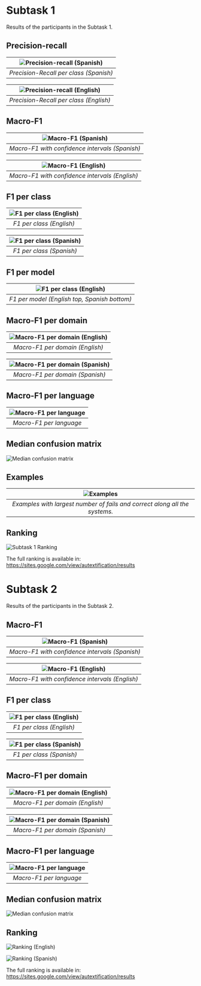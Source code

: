 # Subtask 1

Results of the participants in the Subtask 1.

## Precision-recall
| ![Precision-recall (Spanish)](figures/subtask_1_es_scatter_precision_recall.png) | 
|:--:| 
| *Precision-Recall per class (Spanish)* |

| ![Precision-recall (English)](figures/subtask_1_en_scatter_precision_recall.png) | 
|:--:| 
| *Precision-Recall per class (English)* |

## Macro-F1
| ![Macro-F1 (Spanish)](figures/subtask_1_es_errorbar_mf1.png) | 
|:--:| 
| *Macro-F1 with confidence intervals (Spanish)* |

| ![Macro-F1 (English)](figures/subtask_1_en_errorbar_mf1.png) | 
|:--:| 
| *Macro-F1 with confidence intervals (English)* |

## F1 per class
| ![F1 per class (English)](figures/subtask_1_en_boxplot_f1_per_class.png) | 
|:--:| 
| *F1 per class (English)* |

| ![F1 per class (Spanish)](figures/subtask_1_es_boxplot_f1_per_class.png) | 
|:--:| 
| *F1 per class (Spanish)* |

## F1 per model

| ![F1 per class (English)](figures/subtask_1_modelwise_boxplots.png) | 
|:--:| 
| *F1 per model (English top, Spanish bottom)* |

## Macro-F1 per domain
| ![Macro-F1 per domain (English)](figures/subtask_1_en_boxplot_mf1_domains.png) | 
|:--:| 
| *Macro-F1 per domain (English)* |

| ![Macro-F1 per domain (Spanish)](figures/subtask_1_es_boxplot_mf1_domains.png) | 
|:--:| 
| *Macro-F1 per domain (Spanish)* |

## Macro-F1 per language

| ![Macro-F1 per language](figures/subtask_1_boxplot_languages.png) | 
|:--:| 
| *Macro-F1 per language* |

## Median confusion matrix

![Median confusion matrix](figures/subtask_1_median_confusion.png)

## Examples

| ![Examples](figures/subtask_1_examples.png) | 
|:--:| 
| *Examples with largest number of fails and correct along all the systems.* |

## Ranking

![Subtask 1 Ranking](figures/subtask_1_ranking.png)

The full ranking is available in: https://sites.google.com/view/autextification/results

# Subtask 2

Results of the participants in the Subtask 2.

## Macro-F1

| ![Macro-F1 (Spanish)](figures/subtask_2_es_errorbar_mf1.png) | 
|:--:| 
| *Macro-F1 with confidence intervals (Spanish)* |

| ![Macro-F1 (English)](figures/subtask_2_en_errorbar_mf1.png) | 
|:--:| 
| *Macro-F1 with confidence intervals (English)* |

## F1 per class
| ![F1 per class (English)](figures/subtask_2_en_boxplot_f1_per_class.png) | 
|:--:| 
| *F1 per class (English)* |

| ![F1 per class (Spanish)](figures/subtask_2_es_boxplot_f1_per_class.png) | 
|:--:| 
| *F1 per class (Spanish)* |

## Macro-F1 per domain
| ![Macro-F1 per domain (English)](figures/subtask_2_en_boxplot_mf1_domains.png) | 
|:--:| 
| *Macro-F1 per domain (English)* |

| ![Macro-F1 per domain (Spanish)](figures/subtask_2_es_boxplot_mf1_domains.png) | 
|:--:| 
| *Macro-F1 per domain (Spanish)* |

## Macro-F1 per language

| ![Macro-F1 per language](figures/subtask_2_boxplot_languages.png) | 
|:--:| 
| *Macro-F1 per language* |

## Median confusion matrix

![Median confusion matrix](figures/subtask_2_median_confusion.png)
                           
## Ranking

![Ranking (English)](figures/subtask_2_en_ranking.png)

![Ranking (Spanish)](figures/subtask_2_es_ranking.png)

The full ranking is available in: https://sites.google.com/view/autextification/results
